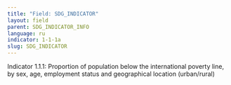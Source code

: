 ```yaml
---
title: "Field: SDG_INDICATOR"
layout: field
parent: SDG_INDICATOR_INFO
language: ru
indicator: 1-1-1a
slug: SDG_INDICATOR
---
```

Indicator 1.1.1: Proportion of population below the international poverty line, by sex, age, employment status and geographical location (urban/rural)